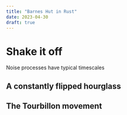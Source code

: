 ```yaml
---
title: "Barnes Hut in Rust"
date: 2023-04-30
draft: true
---
```


# Shake it off

Noise processes have typical timescales

## A constantly flipped hourglass 

## The Tourbillon movement

##